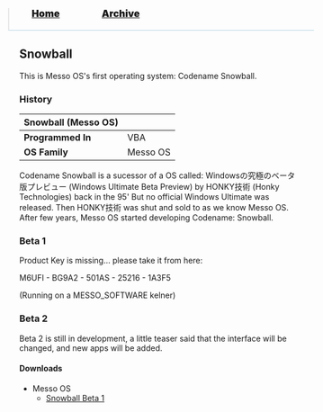 <blockquote style="background: #0000;border-bottom: 1px solid #B2D2E1;height: 30px;margin: 0 -20px 20px;padding: 0px 20px 9px 40px;">
  <p style=""><a href="https://hexa-one.github.io/pptos-wiki/" style="font-size: 17px;font-weight: 900;font-style: normal;text-shadow: rgba(255,255,255,0.9) 0 1px 0;">Home</a>&nbsp;&nbsp;&nbsp;&nbsp;&nbsp;&nbsp;&nbsp;&nbsp;&nbsp;&nbsp;&nbsp;&nbsp;&nbsp;&nbsp;&nbsp;&nbsp;&nbsp;&nbsp;
    <a href="https://hexa-one.github.io/pptos-wiki/archive/" style="font-size: 17px;font-weight: 900;font-style: normal;text-shadow: rgba(255,255,255,0.9) 0 1px 0;">Archive</a>
  </p>
</blockquote>

## Snowball

This is Messo OS's first operating system: Codename Snowball.

### History

|Snowball (Messo OS)||
|-|-|
|**Programmed In**|VBA|
|**OS Family**|Messo OS|

Codename Snowball is a sucessor of a OS called: Windowsの究極のベータ版プレビュー (Windows Ultimate Beta Preview) by HONKY技術 (Honky Technologies) back in the 95' But no official Windows Ultimate was released. Then HONKY技術 was shut and sold to as we know Messo OS. After few years, Messo OS started developing Codename: Snowball. 

### Beta 1

Product Key is missing... please take it from here:

M6UFI - BG9A2 - 501AS - 25216 - 1A3F5

(Running on a MESSO_SOFTWARE kelner) 

### Beta 2

Beta 2 is still in development, a little teaser said that the interface will be changed, and new apps will be added. 

#### Downloads

- Messo OS
  - [Snowball Beta 1](https://github.com/hexa-one/pptos-wiki/raw/gh-pages/files/Messo_OS/Snowflake.zip)

<body style="background-image: url(https://raw.githubusercontent.com/hexa-one/pptos-wiki/gh-pages/assets/background/background.png);background-repeat: no-repeat;background-attachment: fixed;background-size: cover;">